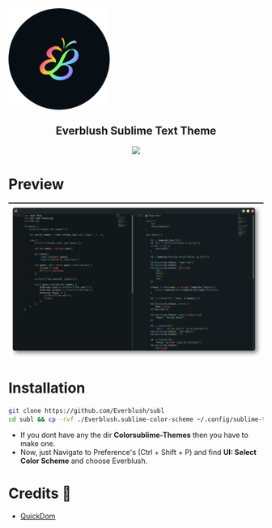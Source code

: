
<img align="center" src="https://github.com/Everblush/assets/blob/main/logo.png" style="height: 200px; width: 200px;" alt="logo"> 

<h2 align="center"> Everblush Sublime Text Theme</h2>

<p align="center"> 
<img src="https://img.shields.io/static/v1?label=license&message=MIT&color=8ccf7e&labelColor=22292b&style=for-the-badge">
</p>

# Preview
<p align="center"> 
  <img src="https://raw.githubusercontent.com/Everblush/assets/main/subl/preview.png">
</p> 

# Installation 
```sh 
git clone https://github.com/Everblush/subl
cd subl && cp -rvf ./Everblush.sublime-color-scheme ~/.config/sublime-text-3/Packages/Colorsublime-Themes/ 
```

- If you dont have any the dir **Colorsublime-Themes** then you have to make one. 
- Now, just Navigate to Preference's (Ctrl + Shift + P) and find **UI: Select Color Scheme** and choose Everblush. 

# Credits 💝 
- [QuickDom](https://github.com/Quickdown)

